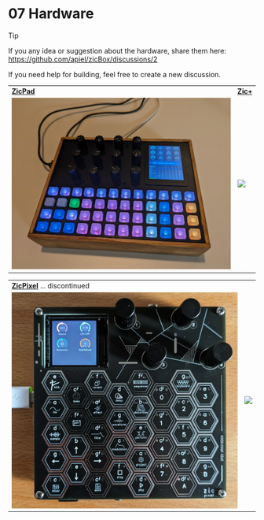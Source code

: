 # 07 Hardware

> [!TIP]
> If you any idea or suggestion about the hardware, share them here: https://github.com/apiel/zicBox/discussions/2
>
> If you need help for building, feel free to create a new discussion.

<table>
    <tr>
        <td><a href="https://github.com/apiel/zicBox/wiki/07-Hardware#zicpad"><b>ZicPad</b></a></td>
        <td><a href="https://github.com/apiel/zicBox/wiki/07-Hardware#zicplus"><b>Zic+</b></a></td>
    </tr>
    <tr>
        <td><a href="https://github.com/apiel/zicBox/wiki/07-Hardware#zicpad"><img src="https://raw.githubusercontent.com/apiel/zicBox/main/hardware/ZicPad/zicpad.png" /></a></td>
        <td><a href="https://github.com/apiel/zicBox/wiki/07-Hardware#zicplus"><img src="https://raw.githubusercontent.com/apiel/zicBox/main/hardware/400px.png" /></a></td>
    </tr>
    <table>
    <tr>
        <td><a href="https://github.com/apiel/zicBox/wiki/07-Hardware#zic-pixel"><b>ZicPixel</b></a> ... discontinued</td>
        <td> </td>
    </tr>
    <tr>
        <td><a href="https://github.com/apiel/zicBox/wiki/07-Hardware#zic-pixel"><img src="https://raw.githubusercontent.com/apiel/zicBox/main/hardware/ZicPixel/pixel.png" /></a></td>
        <td><img src="https://raw.githubusercontent.com/apiel/zicBox/main/hardware/400px.png" /></td>
    </tr>
</table>

